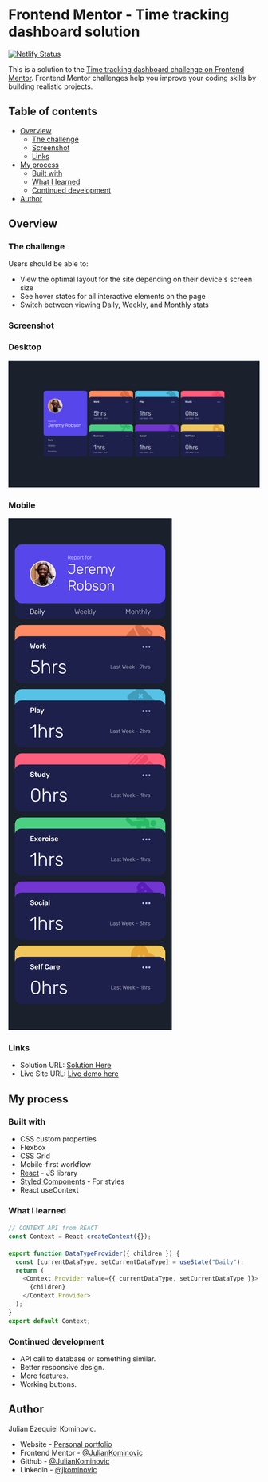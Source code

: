 # Frontend Mentor - Time tracking dashboard solution

[![Netlify Status](https://api.netlify.com/api/v1/badges/7a6e27e7-e858-4249-8683-4eff0307e41e/deploy-status)](https://app.netlify.com/sites/jk-time-tracking-dashboard/deploys)

This is a solution to the [Time tracking dashboard challenge on Frontend Mentor](https://www.frontendmentor.io/challenges/time-tracking-dashboard-UIQ7167Jw). Frontend Mentor challenges help you improve your coding skills by building realistic projects. 

## Table of contents

- [Overview](#overview)
  - [The challenge](#the-challenge)
  - [Screenshot](#screenshot)
  - [Links](#links)
- [My process](#my-process)
  - [Built with](#built-with)
  - [What I learned](#what-i-learned)
  - [Continued development](#continued-development)
- [Author](#author)



## Overview

### The challenge

Users should be able to:

- View the optimal layout for the site depending on their device's screen size
- See hover states for all interactive elements on the page
- Switch between viewing Daily, Weekly, and Monthly stats

### Screenshot

### Desktop

![React-Stylecomponents-solution-1920x1080](https://github.com/JulianKominovic/time-tracking-dashboard/blob/master/images/React-Stylecomponents-solution-1920x1080.png)



### Mobile

![React-Stylecomponents-solution-mobile](https://github.com/JulianKominovic/time-tracking-dashboard/blob/master/images/React-Stylecomponents-solution-mobile.png)



### Links

- Solution URL: [Solution Here](https://www.frontendmentor.io/solutions/react-js-with-styled-components-and-usecontext-KuCzkZ7yE)
- Live Site URL: [Live demo here](https://jk-time-tracking-dashboard.netlify.app/)

## My process

### Built with

- CSS custom properties
- Flexbox
- CSS Grid
- Mobile-first workflow
- [React](https://reactjs.org/) - JS library
- [Styled Components](https://styled-components.com/) - For styles
- React useContext



### What I learned

```js
// CONTEXT API from REACT
const Context = React.createContext({});

export function DataTypeProvider({ children }) {
  const [currentDataType, setCurrentDataType] = useState("Daily");
  return (
    <Context.Provider value={{ currentDataType, setCurrentDataType }}>
      {children}
    </Context.Provider>
  );
}
export default Context;
```

### Continued development

- API call to database or something similar.
- Better responsive design.
- More features.
- Working buttons.

## Author

Julian Ezequiel Kominovic.

- Website - [Personal portfolio](https://juliankominovic.github.io/portfolio/)
- Frontend Mentor - [@JulianKominovic](https://www.frontendmentor.io/profile/JulianKominovic)
- Github - [@JulianKominovic](https://github.com/JulianKominovic)
- Linkedin - [@jkominovic](https://www.linkedin.com/in/jkominovic/)

